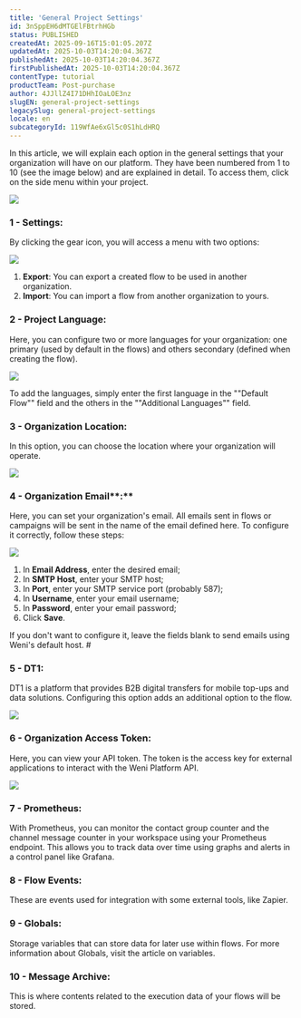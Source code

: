 ```yaml
---
title: 'General Project Settings'
id: 3nSppEH6dMTGElFBtrhHGb
status: PUBLISHED
createdAt: 2025-09-16T15:01:05.207Z
updatedAt: 2025-10-03T14:20:04.367Z
publishedAt: 2025-10-03T14:20:04.367Z
firstPublishedAt: 2025-10-03T14:20:04.367Z
contentType: tutorial
productTeam: Post-purchase
author: 4JJllZ4I71DHhIOaLOE3nz
slugEN: general-project-settings
legacySlug: general-project-settings
locale: en
subcategoryId: 119WfAe6xGl5c0S1hLdHRQ
---
```


In this article, we will explain each option in the general settings that your organization will have on our platform. They have been numbered from 1 to 10 (see the image below) and are explained in detail. To access them, click on the side menu within your project.

![](https://cdn.statically.io/gh/vtexdocs/help-center-content/refs/heads/main/docs/en/tutorials/weni-by-vtex/weni-settings/general-project-settings_1.png)

### 1 - Settings:

By clicking the gear icon, you will access a menu with two options:

![](https://cdn.statically.io/gh/vtexdocs/help-center-content/refs/heads/main/docs/en/tutorials/weni-by-vtex/weni-settings/general-project-settings_2.png)

1. **Export**: You can export a created flow to be used in another organization.
2. **Import**: You can import a flow from another organization to yours.

### 2 - Project Language:

Here, you can configure two or more languages for your organization: one primary (used by default in the flows) and others secondary (defined when creating the flow). ​ 

![](https://cdn.statically.io/gh/vtexdocs/help-center-content/refs/heads/main/docs/en/tutorials/weni-by-vtex/weni-settings/general-project-settings_3.png)

To add the languages, simply enter the first language in the ""Default Flow"" field and the others in the ""Additional Languages"" field.

### 3 - Organization Location:

In this option, you can choose the location where your organization will operate. ​ 

![](https://cdn.statically.io/gh/vtexdocs/help-center-content/refs/heads/main/docs/en/tutorials/weni-by-vtex/weni-settings/general-project-settings_4.png)

### 4 - Organization Email**:**

Here, you can set your organization's email. All emails sent in flows or campaigns will be sent in the name of the email defined here. To configure it correctly, follow these steps:

![](https://cdn.statically.io/gh/vtexdocs/help-center-content/refs/heads/main/docs/en/tutorials/weni-by-vtex/weni-settings/general-project-settings_5.png)

1. In **Email Address**, enter the desired email;
2. In **SMTP Host**, enter your SMTP host;
3. In **Port**, enter your SMTP service port (probably 587);
4. In **Username**, enter your email username;
5. In **Password**, enter your email password;
6. Click **Save**.

If you don't want to configure it, leave the fields blank to send emails using Weni's default host. #

### 5 - DT1:

DT1 is a platform that provides B2B digital transfers for mobile top-ups and data solutions. Configuring this option adds an additional option to the flow. ​ 

![](https://cdn.statically.io/gh/vtexdocs/help-center-content/refs/heads/main/docs/en/tutorials/weni-by-vtex/weni-settings/general-project-settings_6.png)

### 6 - Organization Access Token:

Here, you can view your API token. The token is the access key for external applications to interact with the Weni Platform API. ​ 

![](https://cdn.statically.io/gh/vtexdocs/help-center-content/refs/heads/main/docs/en/tutorials/weni-by-vtex/weni-settings/general-project-settings_7.png)

### 7 - Prometheus:

With Prometheus, you can monitor the contact group counter and the channel message counter in your workspace using your Prometheus endpoint. This allows you to track data over time using graphs and alerts in a control panel like Grafana.

### 8 - Flow Events:

These are events used for integration with some external tools, like Zapier.

### 9 - Globals:

Storage variables that can store data for later use within flows. For more information about Globals, visit the article on variables.

### 10 - Message Archive:

This is where contents related to the execution data of your flows will be stored.

